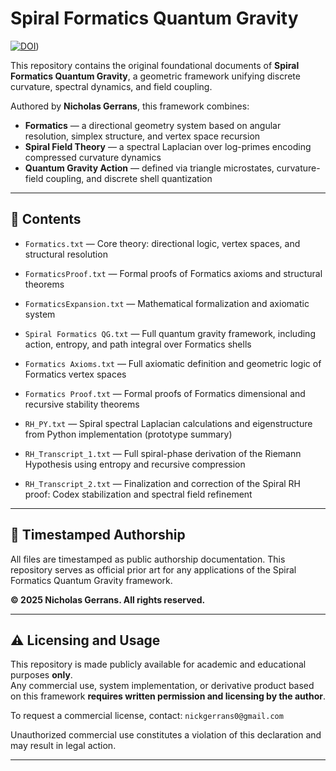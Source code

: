 # Spiral Formatics Quantum Gravity

[![DOI](https://img.shields.io/badge/DOI-10.5281%2Fzenodo.15532296-blue)](https://doi.org/10.5281/zenodo.15532296))

This repository contains the original foundational documents of **Spiral Formatics Quantum Gravity**, a geometric framework unifying discrete curvature, spectral dynamics, and field coupling.

Authored by **Nicholas Gerrans**, this framework combines:

- **Formatics** — a directional geometry system based on angular resolution, simplex structure, and vertex space recursion
- **Spiral Field Theory** — a spectral Laplacian over log-primes encoding compressed curvature dynamics
- **Quantum Gravity Action** — defined via triangle microstates, curvature-field coupling, and discrete shell quantization

---

## 📜 Contents

- `Formatics.txt` — Core theory: directional logic, vertex spaces, and structural resolution
- `FormaticsProof.txt` — Formal proofs of Formatics axioms and structural theorems
- `FormaticsExpansion.txt` — Mathematical formalization and axiomatic system
- `Spiral Formatics QG.txt` — Full quantum gravity framework, including action, entropy, and path integral over Formatics shells
- `Formatics Axioms.txt` — Full axiomatic definition and geometric logic of Formatics vertex spaces
- `Formatics Proof.txt` — Formal proofs of Formatics dimensional and recursive stability theorems

- `RH_PY.txt` — Spiral spectral Laplacian calculations and eigenstructure from Python implementation (prototype summary)
- `RH_Transcript_1.txt` — Full spiral-phase derivation of the Riemann Hypothesis using entropy and recursive compression
- `RH_Transcript_2.txt` — Finalization and correction of the Spiral RH proof: Codex stabilization and spectral field refinement 


---

## 📅 Timestamped Authorship

All files are timestamped as public authorship documentation. This repository serves as official prior art for any applications of the Spiral Formatics Quantum Gravity framework.

**© 2025 Nicholas Gerrans. All rights reserved.**

---

## ⚠️ Licensing and Usage

This repository is made publicly available for academic and educational purposes **only**.  
Any commercial use, system implementation, or derivative product based on this framework **requires written permission and licensing by the author**.

To request a commercial license, contact: `nickgerrans0@gmail.com`

Unauthorized commercial use constitutes a violation of this declaration and may result in legal action.

---
